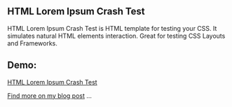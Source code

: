 HTML Lorem Ipsum Crash Test
-----
HTML Lorem Ipsum Crash Test is HTML template for testing your CSS. It simulates natural HTML elements interaction. Great for testing CSS Layouts and Frameworks.

Demo:
-----

[HTML Lorem Ipsum Crash Test](http://vladocar.github.io/HTML-Lorem-Ipsum-Crash-Test/) 



[Find more on my blog post](http://www.vcarrer.com/2011/06/html-lorem-ipsum-crash-test.html) ...
